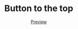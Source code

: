 <h1 align="center">Button to the top</h1>
<p align="center" >
    <a href="https://codepen.io/lazycatcoder/pen/poZGmJE">Preview</a>
</p>